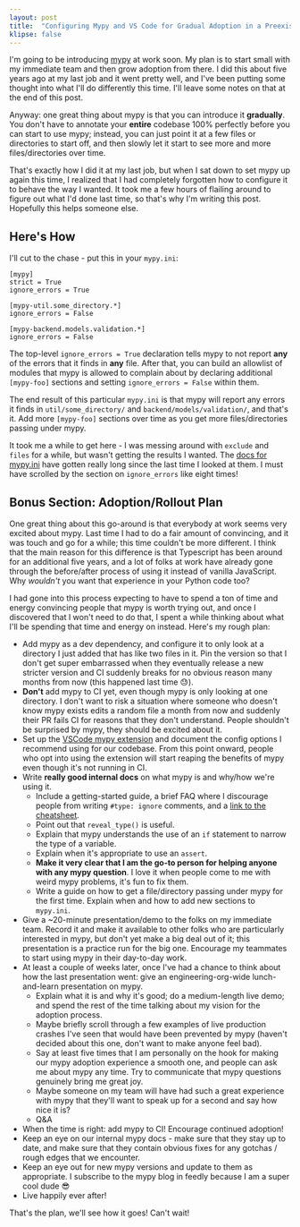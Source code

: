 ```yaml
---
layout: post
title:  "Configuring Mypy and VS Code for Gradual Adoption in a Preexisting Codebase"
klipse: false
---
```


I'm going to be introducing [mypy](https://mypy-lang.org/) at work soon. My plan is to start small with my immediate team and then grow adoption from there. I did this about five years ago at my last job and it went pretty well, and I've been putting some thought into what I'll do differently this time. I'll leave some notes on that at the end of this post.

Anyway: one great thing about mypy is that you can introduce it **gradually**. You don't have to annotate your **entire** codebase 100% perfectly before you can start to use mypy; instead, you can just point it at a few files or directories to start off, and then slowly let it start to see more and more files/directories over time.

That's exactly how I did it at my last job, but when I sat down to set mypy up again this time, I realized that I had completely forgotten how to configure it to behave the way I wanted. It took me a few hours of flailing around to figure out what I'd done last time, so that's why I'm writing this post. Hopefully this helps someone else.

## Here's How

I'll cut to the chase - put this in your `mypy.ini`:

```
[mypy]
strict = True
ignore_errors = True

[mypy-util.some_directory.*]
ignore_errors = False

[mypy-backend.models.validation.*]
ignore_errors = False
```

The top-level `ignore_errors = True` declaration tells mypy to not report **any** of the errors that it finds in **any** file. After that, you can build an allowlist of modules that mypy is allowed to complain about by declaring additional `[mypy-foo]` sections and setting `ignore_errors = False` within them.

The end result of this particular `mypy.ini` is that mypy will report any errors it finds in `util/some_directory/` and `backend/models/validation/`, and that's it. Add more `[mypy-foo]` sections over time as you get more files/directories passing under mypy.

It took me a while to get here - I was messing around with `exclude` and `files` for a while, but wasn't getting the results I wanted. The [docs for mypy.ini](https://mypy.readthedocs.io/en/stable/config_file.html) have gotten really long since the last time I looked at them. I must have scrolled by the section on `ignore_errors` like eight times!

## Bonus Section: Adoption/Rollout Plan

One great thing about this go-around is that everybody at work seems very excited about mypy. Last time I had to do a fair amount of convincing, and it was touch and go for a while; this time couldn't be more different. I think that the main reason for this difference is that Typescript has been around for an additional five years, and a lot of folks at work have already gone through the before/after process of using it instead of vanilla JavaScript. Why *wouldn't* you want that experience in your Python code too?

I had gone into this process expecting to have to spend a ton of time and energy convincing people that mypy is worth trying out, and once I discovered that I won't need to do that, I spent a while thinking about what I'll be spending that time and energy on instead. Here's my rough plan:

* Add mypy as a dev dependency, and configure it to only look at a directory I just added that has like two files in it. Pin the version so that I don't get super embarrassed when they eventually release a new stricter version and CI suddenly breaks for no obvious reason many months from now (this happened last time 😓).
* **Don't** add mypy to CI yet, even though mypy is only looking at one directory. I don't want to risk a situation where someone who doesn't know mypy exists edits a random file a month from now and suddenly their PR fails CI for reasons that they don't understand. People shouldn't be surprised by mypy, they should be excited about it.
* Set up the [VSCode mypy extension](https://github.com/microsoft/vscode-mypy) and document the config options I recommend using for our codebase. From this point onward, people who opt into using the extension will start reaping the benefits of mypy even though it's not running in CI.
* Write **really good internal docs** on what mypy is and why/how we're using it.
    * Include a getting-started guide, a brief FAQ where I discourage people from writing `#type: ignore` comments, and a [link to the cheatsheet](https://mypy.readthedocs.io/en/stable/cheat_sheet_py3.html).
    * Point out that `reveal_type()` is useful.
    * Explain that mypy understands the use of an `if` statement to narrow the type of a variable.
    * Explain when it's appropriate to use an `assert`.
    * **Make it very clear that I am the go-to person for helping anyone with any mypy question**. I love it when people come to me with weird mypy problems, it's fun to fix them.
    * Write a guide on how to get a file/directory passing under mypy for the first time. Explain when and how to add new sections to `mypy.ini`.
* Give a ~20-minute presentation/demo to the folks on my immediate team. Record it and make it available to other folks who are particularly interested in mypy, but don't yet make a big deal out of it; this presentation is a practice run for the big one. Encourage my teammates to start using mypy in their day-to-day work.
* At least a couple of weeks later, once I've had a chance to think about how the last presentation went: give an engineering-org-wide lunch-and-learn presentation on mypy.
    * Explain what it is and why it's good; do a medium-length live demo; and spend the rest of the time talking about my vision for the adoption process.
    * Maybe briefly scroll through a few examples of live production crashes I've seen that would have been prevented by mypy (haven't decided about this one, don't want to make anyone feel bad).
    * Say at least five times that I am personally on the hook for making our mypy adoption experience a smooth one, and people can ask me about mypy any time. Try to communicate that mypy questions genuinely bring me great joy.
    * Maybe someone on my team will have had such a great experience with mypy that they'll want to speak up for a second and say how nice it is?
    * Q&A
* When the time is right: add mypy to CI! Encourage continued adoption!
* Keep an eye on our internal mypy docs - make sure that they stay up to date, and make sure that they contain obvious fixes for any gotchas / rough edges that we encounter.
* Keep an eye out for new mypy versions and update to them as appropriate. I subscribe to the mypy blog in feedly because I am a super cool dude 😎
* Live happily ever after!

That's the plan, we'll see how it goes! Can't wait!

